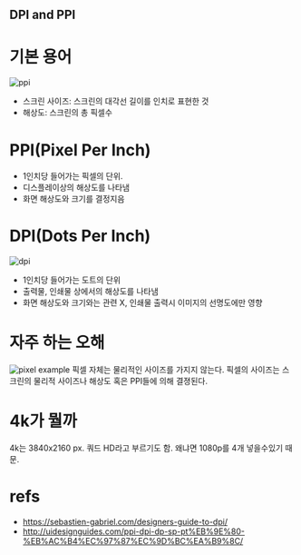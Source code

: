 DPI and PPI
---

# 기본 용어

![ppi](https://uidesignguides.files.wordpress.com/2018/09/null7.png)
* 스크린 사이즈: 스크린의 대각선 길이를 인치로 표현한 것
* 해상도: 스크린의 총 픽셀수

# PPI(Pixel Per Inch)
* 1인치당 들어가는 픽셀의 단위.
* 디스플레이상의 해상도를 나타냄
* 화면 해상도와 크기를 결정지음


# DPI(Dots Per Inch)
![dpi](https://uidesignguides.files.wordpress.com/2018/09/null8.png)
* 1인치당 들어가는 도트의 단위
* 출력물, 인쇄물 상에서의 해상도를 나타냄
* 화면 해상도와 크기와는 관련 X, 인쇄물 출력시 이미지의 선명도에만 영향

# 자주 하는 오해
![pixel example](https://sebastien-gabriel.com/designers-guide-to-dpi/images/blue-square-01.png)
픽셀 자체는 물리적인 사이즈를 가지지 않는다. 픽셀의 사이즈는 스크린의 물리적 사이즈나 해상도 혹은 PPI들에 의해 결졍된다.

# 4k가 뭘까
4k는 3840x2160 px. 쿼드 HD라고 부르기도 함. 왜냐면 1080p를 4개 넣을수있기 때문.


# refs

* https://sebastien-gabriel.com/designers-guide-to-dpi/
* http://uidesignguides.com/ppi-dpi-dp-sp-pt%EB%9E%80-%EB%AC%B4%EC%97%87%EC%9D%BC%EA%B9%8C/